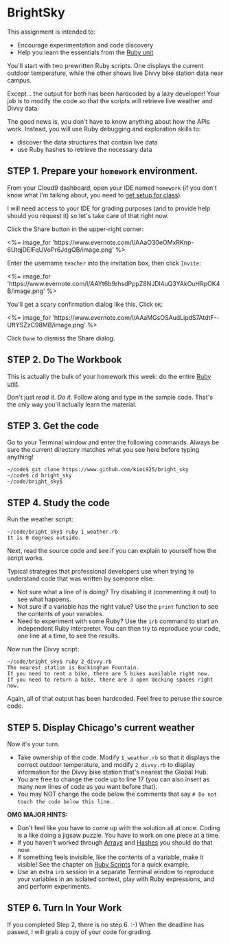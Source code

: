# BrightSky

This assignment is intended to:

* Encourage experimentation and code discovery
* Help you learn the essentials from the [Ruby unit](/3-ruby)

You'll start with two prewritten Ruby scripts. One displays the current outdoor
temperature, while the other shows live Divvy bike station data near campus.

Except... the output for both has been
hardcoded by a lazy developer! Your job is to modify the code so that the scripts
will retrieve live weather and Divvy data.  

The good news is, you don't have to know anything about how
the APIs work. Instead, you will use Ruby debugging and exploration skills to:

* discover the data structures that contain live data
* use Ruby hashes to retrieve the necessary data


## STEP 1. Prepare your `homework` environment.

From your Cloud9 dashboard, open your IDE named `homework` (if you don't know
what I'm talking about, you need to [get setup for class](/1-setup)).

I will need access to your IDE for grading purposes (and to provide help should you request it)
so let's take care of that right now.

Click the Share button in the upper-right corner:

<p><%= image_for 'https://www.evernote.com/l/AAaO30eOMxRKnp-6UtqjDElFqUVoPr6JdgQB/image.png' %></p>

Enter the username `teacher` into the invitation box, then click `Invite`:

<p><%= image_for 'https://www.evernote.com/l/AAYt6b9rhsdPppZ8NJDl4uQ3YAkOuHRpOK4B/image.png' %></p>

You'll get a scary confirmation dialog like this. Click `OK`:

<p><%= image_for 'https://www.evernote.com/l/AAaMGsOSAudLipdS7AtdtF--UftYSZzC98MB/image.png' %></p>

Click `Done` to dismiss the Share dialog.

## STEP 2. Do The Workbook

This is actually the bulk of your homework this week: do the entire [Ruby unit](http://www.kiei925.com/3-ruby).  

Don't just _read it_.  _Do it_.  Follow along and type in the sample code.  That's the
only way you'll actually learn the material.

## STEP 3. Get the code

Go to your Terminal window and enter the following commands.  Always be sure the current
directory matches what you see here before typing anything!

```
~/code$ git clone https://www.github.com/kiei925/bright_sky
~/code$ cd bright_sky
~/code/bright_sky$
```



## STEP 4. Study the code

Run the weather script:

```
~/code/bright_sky$ ruby 1_weather.rb
It is 0 degrees outside.
```

Next, read the source code and see if you can explain to yourself how the script works.

Typical strategies that professional developers use when trying to understand
code that was written by someone else:

  * Not sure what a line of is doing?  Try disabling it (commenting it out) to see what happens.
  * Not sure if a variable has the right value?  Use the `print` function to see
    the contents of your variables.
  * Need to experiment with some Ruby?  Use the `irb` command to start an independent
    Ruby interpreter.  You can then try to reproduce your code, one line at a time,
    to see the results.

Now run the Divvy script:

```
~/code/bright_sky$ ruby 2_divvy.rb
The nearest station is Buckingham Fountain.
If you need to rent a bike, there are 5 bikes available right now.
If you need to return a bike, there are 3 open docking spaces right now.
```

Again, all of that output has been hardcoded.  Feel free to peruse the source code.


## STEP 5.  Display Chicago's current weather

Now it's your turn.  

* Take ownership of the code. Modify `1_weather.rb` so that it displays
the correct outdoor temperature, and modify `2_divvy.rb` to display information
for the Divvy bike station that's nearest the Global Hub.
* You are free to change the code up to line 17 (you can also insert as many new lines of code
  as you want before that).  
* You may NOT change the code below the comments that say `# Do not touch the code below this line.`.

**OMG MAJOR HINTS:**

* Don't feel like you have to come up with the solution all at once.  Coding is a like doing
  a jigsaw puzzle. You have to work on one piece at a time.
* If you haven't worked through [Arrays](http://localhost:5000/3-ruby/3-lists/3-arrays)
  and [Hashes](http://localhost:5000/3-ruby/3-lists/5-hashes) you should do that now.
* If something feels invisible, like the contents of a variable, make it visible!
  See the chapter on [Ruby Scripts](3-ruby/4-intelligence/1-scripts) for a quick example.
* Use an extra `irb` session in a separate Terminal window to reproduce your
  variables in an isolated context, play with Ruby expressions, and and perform experiments.

## STEP 6.  Turn In Your Work

If you completed Step 2, there is no step 6. :-)  When the deadline has passed, I will
grab a copy of your code for grading.
